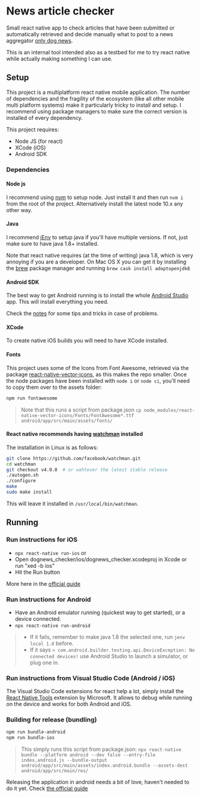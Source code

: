# News article checker

Small react native app to check articles that have been submitted or automatically
retrieved and decide manually what to post to a news aggregator [only dog news](https://onlydognews.com).

This is an internal tool intended also as a testbed for me to try react native while actually making
something I can use.

## Setup

This project is a multiplatform react native mobile application. The number of dependencies and the
fragility of the ecosystem (like all other mobile multi platform systems) make it particularly tricky
to install and setup. I recommend using package managers to make sure the correct version is installed
of every dependency.

This project requires:

* Node JS (for react)
* XCode (iOS)
* Android SDK

### Dependencies

#### Node js

I recommend using [nvm](https://github.com/nvm-sh/nvm) to setup node. Just install it and then run `nvm i`
from the root of the project. Alternatively install the latest node 10.x any other way.

#### Java

I recommend [jEnv](http://www.jenv.be/) to setup java if you'll have multiple versions. If not, just make
sure to have java 1.8+ installed.

Note that react native requires (at the time of writing) java 1.8, which is very annoying if you are a developer.
On Mac OS X you can get it by installing the [brew](https://brew.sh/) package manager and running `brew cask install adoptopenjdk8`

#### Android SDK

The best way to get Android running is to install the whole [Android Studio](https://developer.android.com/studio/) app. This will install
everything you need.

Check the [notes](./NOTES.md) for some tips and tricks in case of problems.

#### XCode

To create native iOS builds you will need to have XCode installed.

#### Fonts

This project uses some of the Icons from Font Awesome, retrieved via the package [react-native-vector-icons](https://www.npmjs.com/package/react-native-vector-icons),
as this makes the repo smaller.
Once the node packages have been installed with `node i` or `node ci`, you'll need to copy them over to the assets folder:

```sh
npm run fontawesome
```

> Note that this runs a script from package.json `cp node_modules/react-native-vector-icons/Fonts/FontAwesome*.ttf android/app/src/main/assets/fonts/`

#### React native recommends having [watchman](https://facebook.github.io/watchman/) installed

The installation in Linux is as follows:

```sh
git clone https://github.com/facebook/watchman.git
cd watchman
git checkout v4.9.0  # or wahtever the latest stable release
./autogen.sh
./configure
make
sudo make install
```

This will leave it installed in `/usr/local/bin/watchman`.

## Running

### Run instructions for iOS

* `npx react-native run-ios`
or
* Open dognews_checker/ios/dognews_checker.xcodeproj in Xcode or run "xed -b ios"
* Hit the Run button

More here in the [official guide](https://facebook.github.io/react-native/docs/running-on-simulator-ios)

### Run instructions for Android

* Have an Android emulator running (quickest way to get started), or a device connected.
* `npx react-native run-android`

> * If it fails, remember to make java 1.8 the selected one, run `jenv local 1.8` before.
> * If it says `> com.android.builder.testing.api.DeviceException: No connected devices!` use Android Studio to launch a simulator, or plug one in.

### Run instructions from Visual Studio Code (Android / iOS)

The Visual Studio Code extensions for react help a lot, simply install the [React Native Tools](https://marketplace.visualstudio.com/items?itemName=msjsdiag.vscode-react-native) extension by Microsoft.
It allows to debug while running on the device and works for both Android and iOS.

### Building for release (bundling)

```sh
npm run bundle-android
npm run bundle-ios
```

> This simply runs this script from package.json: `npx react-native bundle --platform android --dev false --entry-file index.android.js --bundle-output android/app/src/main/assets/index.android.bundle --assets-dest android/app/src/main/res/`

Releasing the application in android needs a bit of love, haven't needed to do it yet. Check [the official guide](https://facebook.github.io/react-native/docs/signed-apk-android)
